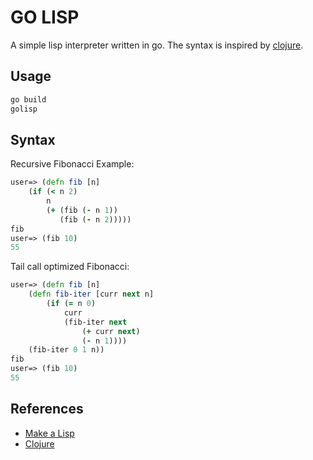 GO LISP
=======

A simple lisp interpreter written in go.  The syntax is inspired by [clojure](https://clojure.org/).

## Usage

```sh
go build
golisp
```

## Syntax

Recursive Fibonacci Example:

```clj
user=> (defn fib [n]
    (if (< n 2) 
        n
        (+ (fib (- n 1)) 
           (fib (- n 2)))))
fib
user=> (fib 10)
55
```

Tail call optimized Fibonacci:

```clj
user=> (defn fib [n]
    (defn fib-iter [curr next n]
        (if (= n 0)
            curr
            (fib-iter next 
                (+ curr next) 
                (- n 1))))
    (fib-iter 0 1 n))
fib
user=> (fib 10)
55
```

## References

* [Make a Lisp](https://github.com/kanaka/mal)
* [Clojure](https://github.com/clojure/clojure)
